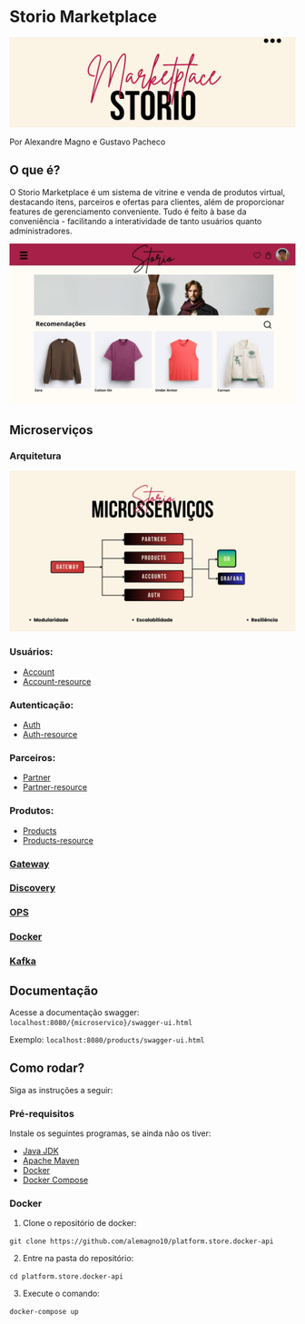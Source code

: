 # Storio Marketplace

<img src="img/logo.png">

Por Alexandre Magno e Gustavo Pacheco

## O que é?

O Storio Marketplace é um sistema de vitrine e venda de produtos virtual, destacando itens, parceiros e ofertas para clientes, além de proporcionar features de gerenciamento conveniente. Tudo é feito à base da conveniência - facilitando a interatividade de tanto usuários quanto administradores.

<img src="img/frontend.jpg">

## Microserviços

### Arquitetura
<img src="img/creative.png">

### Usuários:

- [Account](https://github.com/alemagno10/platform.store.account)
- [Account-resource](https://github.com/alemagno10/platform.store.account-resource)

### Autenticação:

- [Auth](https://github.com/alemagno10/platform.store.auth)
- [Auth-resource](https://github.com/alemagno10/platform.store.auth-resource)

### Parceiros:

- [Partner](https://github.com/alemagno10/platform.store.partner)
- [Partner-resource](https://github.com/alemagno10/platform.store.partner-resource)

### Produtos:

- [Products](https://github.com/gustavolp1/platform.store.products)
- [Products-resource](https://github.com/gustavolp1/platform.store.products-resource)

### [Gateway](https://github.com/alemagno10/platform.store.gateway)

### [Discovery](https://github.com/alemagno10/platform.store.discovery)

### [OPS](https://github.com/alemagno10/platform.store.ops)

### [Docker](https://github.com/alemagno10/platform.store.docker-api)

### [Kafka](https://github.com/gustavolp1/platform.store.kafka)

## Documentação

Acesse a documentação swagger: `localhost:8080/{microservico}/swagger-ui.html`

Exemplo: `localhost:8080/products/swagger-ui.html`

## Como rodar?

Siga as instruções a seguir:

### Pré-requisitos

Instale os seguintes programas, se ainda não os tiver:

- [Java JDK](https://www.oracle.com/java/technologies/javase-jdk11-downloads.html)
- [Apache Maven](https://maven.apache.org/download.cgi)
- [Docker](https://docs.docker.com/get-docker/)
- [Docker Compose](https://docs.docker.com/compose/install/)

### Docker

1. Clone o repositório de docker:

``git clone https://github.com/alemagno10/platform.store.docker-api``

2. Entre na pasta do repositório:

``cd platform.store.docker-api``

3. Execute o comando:

``docker-compose up``
